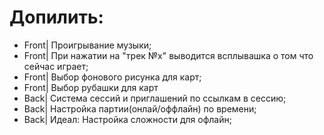 # Допилить:
- Front| Проигрывание музыки;
- Front| При нажатии на "трек №x" выводится всплывашка о том что сейчас играет;
- Front| Выбор фонового рисунка для карт;
- Front| Выбор рубашки для карт
- Back| Система сессий и приглашений по ссылкам в сессию;
- Back| Настройка партии(онлай/оффлайн) по времени;
- Back| Идеал: Настройка сложности для офлайн;